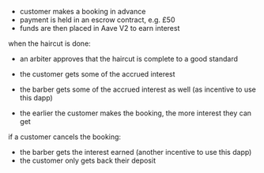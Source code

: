 - customer makes a booking in advance 
- payment is held in an escrow contract, e.g. £50 
- funds are then placed in Aave V2 to earn interest 

when the haircut is done:
- an arbiter approves that the haircut is complete to a good standard 
- the customer gets some of the accrued interest 
- the barber gets some of the accrued interest as well (as incentive to use this dapp) 


- the earlier the customer makes the booking, the more interest they can get


if a customer cancels the booking: 
- the barber gets the interest earned (another incentive to use this dapp) 
- the customer only gets back their deposit 
